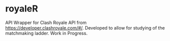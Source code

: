 # royaleR
API Wrapper for Clash Royale API from https://developer.clashroyale.com/#/.  Developed to allow for studying of the matchmaking ladder. Work in Progress.
